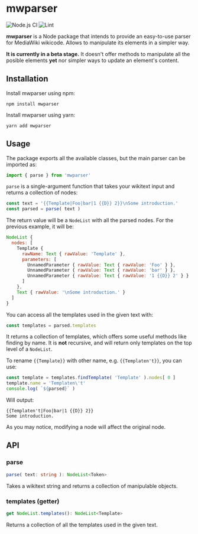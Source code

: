# mwparser

![Node.js CI](https://github.com/bitomic/mwparser/actions/workflows/node.js.yml/badge.svg)
![Lint](https://github.com/bitomic/mwparser/actions/workflows/lint.yml/badge.svg)

**mwparser** is a Node package that intends to provide an easy-to-use parser for MediaWiki wikicode. Allows to manipulate its elements in a simpler way.

**It is currently in a beta stage.** It doesn't offer methods to manipulate all the posible elements **yet** nor simpler ways to update an element's content.

## Installation
Install mwparser using npm:

```
npm install mwparser
```

Install mwparser using yarn:
```
yarn add mwparser
```

## Usage
The package exports all the available classes, but the main parser can be imported as:

```ts
import { parse } from 'mwparser'
```

`parse` is a single-argument function that takes your wikitext input and returns a collection of nodes:

```ts
const text = '{{Template|Foo|bar|1 {{D}} 2}}\nSome introduction.'
const parsed = parse( text )
```

The return value will be a `NodeList` with all the parsed nodes. For the previous example, it will be:

```js
NodeList {
  nodes: [
    Template {
      rawName: Text { rawValue: 'Template' },
      parameters: [
        UnnamedParameter { rawValue: Text { rawValue: 'Foo' } },
        UnnamedParameter { rawValue: Text { rawValue: 'bar' } },
        UnnamedParameter { rawValue: Text { rawValue: '1 {{D}} 2' } }
      ]
    },
    Text { rawValue: '\nSome introduction.' }
  ]
}
```

You can access all the templates used in the given text with:

```ts
const templates = parsed.templates
```

It returns a collection of templates, which offers some useful methods like finding by name. It is **not** recursive, and will return only templates on the top level of a `NodeList`.

To rename `{{Template}}` with other name, e.g. `{{Templaten't}}`, you can use:

```ts
const template = templates.findTemplate( 'Template' ).nodes[ 0 ]
template.name = 'Templaten\'t'
console.log( `${parsed}` )
```
Will output:
```
{{Templaten't|Foo|bar|1 {{D}} 2}}
Some introduction.
```
As you may notice, modifying a node will affect the original node.

## API
### parse
```ts
parse( text: string ): NodeList<Token>
```
Takes a wikitext string and returns a collection of manipulable objects.

### templates (getter)
```ts
get NodeList.templates(): NodeList<Template>
```
Returns a collection of all the templates used in the given text.
